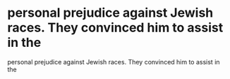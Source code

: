 # personal prejudice against Jewish races. They convinced him to assist in the

personal prejudice against Jewish races. They convinced him to assist in the